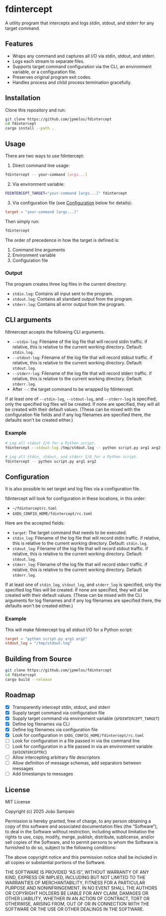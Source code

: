 # fdintercept

A utility program that intercepts and logs stdin, stdout, and stderr for any
target command.

## Features

- Wraps any command and captures all I/O via stdin, stdout, and stderr.
- Logs each stream to separate files.
- Supports target command configuration via the CLI, an environment variable,
  or a configuration file.
- Preserves original program exit codes.
- Handles process and child process termination gracefully.

## Installation

Clone this repository and run:

```bash
git clone https://github.com/jpmelos/fdintercept
cd fdintercept
cargo install --path .
```

## Usage

There are two ways to use fdintercept:

1. Direct command line usage:

```bash
fdintercept -- your-command [args...]
```

2. Via environment variable:

```bash
FDINTERCEPT_TARGET="your-command [args...]" fdintercept
```

3. Via configuration file (see [Configuration](#configuration) below for
   details):

```toml
target = "your-command [args...]"
```

Then simply run:

```bash
fdintercept
```

The order of precedence in how the target is defined is:

1. Command line arguments
2. Environment variable
3. Configuration file

### Output

The program creates three log files in the current directory:

- `stdin.log`: Contains all input sent to the program.
- `stdout.log`: Contains all standard output from the program.
- `stderr.log`: Contains all error output from the program.

## CLI arguments

fdintercept accepts the following CLI arguments.

- `--stdin-log`: Filename of the log file that will record stdin traffic. if
  relative, this is relative to the current working directory. Default:
  `stdin.log`.
- `--stdout-log`: Filename of the log file that will record stdout traffic. if
  relative, this is relative to the current working directory. Default:
  `stdout.log`.
- `--stderr-log`: Filename of the log file that will record stderr traffic. if
  relative, this is relative to the current working directory. Default:
  `stderr.log`.
- After `--`: the target command to be wrapped by fdintercept.

If at least one of `--stdin-log`, `--stdout-log`, and `--stderr-log` is
specified, only the specified log files will be created. If none are specified,
they will all be created with their default values. (These can be mixed with
the configuration file fields and if any log filenames are specified there, the
defaults won't be created either.)

### Example

```bash
# Log all stdout I/O for a Python script.
fdintercept --stdout-log /tmp/stdout.log -- python script.py arg1 arg2

# Log all stdin, stdout, and stderr I/O for a Python script.
fdintercept -- python script.py arg1 arg2
```

## Configuration

It is also possible to set target and log files via a configuration file.

fdintercept will look for configuration in these locations, in this order:

- `~/fdinterceptrc.toml`
- `$XDG_CONFIG_HOME/fdintercept/rc.toml`

Here are the accepted fields:

- `target`: The target command that needs to be executed.
- `stdin_log`: Filename of the log file that will record stdin traffic. if
  relative, this is relative to the current working directory. Default:
  `stdin.log`.
- `stdout_log`: Filename of the log file that will record stdout traffic. if
  relative, this is relative to the current working directory. Default:
  `stdout.log`.
- `stderr_log`: Filename of the log file that will record stderr traffic. if
  relative, this is relative to the current working directory. Default:
  `stderr.log`.

If at least one of `stdin_log`, `stdout_log`, and `stderr_log` is specified,
only the specified log files will be created. If none are specified, they will
all be created with their default values. (These can be mixed with the CLI
arguments for log filenames and if any log filenames are specified there, the
defaults won't be created either.)

### Example

This will make fdintercept log all stdout I/O for a Python script:

```toml
target = "python script.py arg1 arg2"
stdout_log = "/tmp/stdout.log"
```

## Building from Source

```bash
git clone https://github.com/jpmelos/fdintercept
cd fdintercept
cargo build --release
```

## Roadmap

- [x] Transparently intercept stdin, stdout, and stderr
- [x] Supply target command via configuration file
- [x] Supply target command via environment variable (`$FDINTERCEPT_TARGET`)
- [x] Define log filenames via CLI
- [x] Define log filenames via configuration file
- [x] Look for configuration in `$XDG_CONFIG_HOME/fdintercept/rc.toml`
- [ ] Look for configuration in a file passed in via the command line
- [ ] Look for configuration in a file passed in via an environment variable
  (`$FDINTERCEPTRC`)
- [ ] Allow intercepting arbitrary file descriptors
- [ ] Allow definition of message schemas, add separators between messages
- [ ] Add timestamps to messages

## License

MIT License

Copyright (c) 2025 João Sampaio

Permission is hereby granted, free of charge, to any person obtaining a copy of
this software and associated documentation files (the “Software”), to deal in
the Software without restriction, including without limitation the rights to
use, copy, modify, merge, publish, distribute, sublicense, and/or sell copies
of the Software, and to permit persons to whom the Software is furnished to do
so, subject to the following conditions:

The above copyright notice and this permission notice shall be included in all
copies or substantial portions of the Software.

THE SOFTWARE IS PROVIDED “AS IS”, WITHOUT WARRANTY OF ANY KIND, EXPRESS OR
IMPLIED, INCLUDING BUT NOT LIMITED TO THE WARRANTIES OF MERCHANTABILITY,
FITNESS FOR A PARTICULAR PURPOSE AND NONINFRINGEMENT. IN NO EVENT SHALL THE
AUTHORS OR COPYRIGHT HOLDERS BE LIABLE FOR ANY CLAIM, DAMAGES OR OTHER
LIABILITY, WHETHER IN AN ACTION OF CONTRACT, TORT OR OTHERWISE, ARISING FROM,
OUT OF OR IN CONNECTION WITH THE SOFTWARE OR THE USE OR OTHER DEALINGS IN THE
SOFTWARE.
